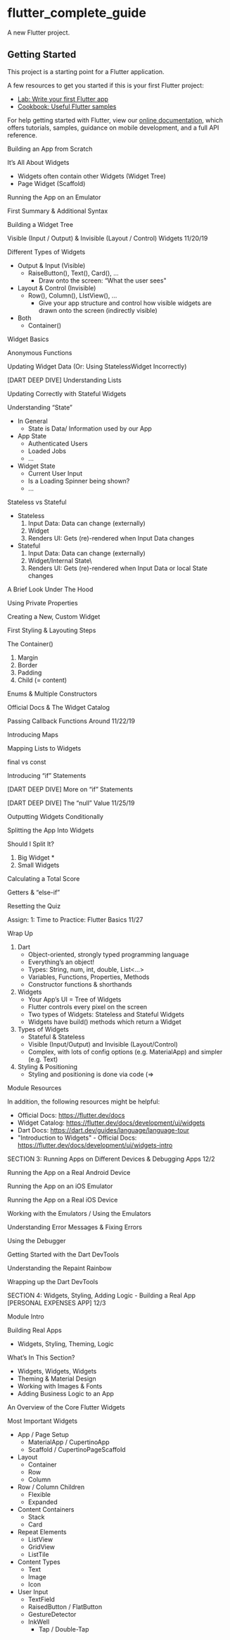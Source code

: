 # flutter_complete_guide

A new Flutter project.

## Getting Started

This project is a starting point for a Flutter application.

A few resources to get you started if this is your first Flutter project:

- [Lab: Write your first Flutter app](https://flutter.dev/docs/get-started/codelab)
- [Cookbook: Useful Flutter samples](https://flutter.dev/docs/cookbook)

For help getting started with Flutter, view our
[online documentation](https://flutter.dev/docs), which offers tutorials,
samples, guidance on mobile development, and a full API reference.

Building an App from Scratch

It’s All About Widgets
* Widgets often contain other Widgets (Widget Tree)
* Page Widget (Scaffold)

Running the App on an Emulator

First Summary & Additional Syntax

Building a Widget Tree

Visible (Input / Output) & Invisible (Layout / Control) Widgets 11/20/19

Different Types of Widgets
* Output & Input (Visible)
    * RaiseButton(), Text(), Card(), ...
        * Draw onto the screen: “What the user sees"
* Layout & Control (Invisible)
    * Row(), Column(), LIstView(), ...
        * Give your app structure and control how visible widgets are drawn onto the screen (indirectly visible)
* Both
    * Container()

Widget Basics

Anonymous Functions

Updating Widget Data (Or: Using StatelessWidget Incorrectly)

[DART DEEP DIVE] Understanding Lists

Updating Correctly with Stateful Widgets

Understanding “State”
* In General
    * State is Data/ Information used by our App
* App State
    * Authenticated Users
    * Loaded Jobs
    * ...
* Widget State
    * Current User Input
    * Is a Loading Spinner being shown?
    * ...

Stateless vs Stateful
* Stateless
    1. Input Data: Data can change (externally)
    2. Widget
    3. Renders UI: Gets (re)-rendered when Input Data changes
* Stateful
    1. Input Data: Data can change (externally)
    2. Widget/Internal State\
    3. Renders UI: Gets (re)-rendered when Input Data or local State changes 

A Brief Look Under The Hood

Using Private Properties

Creating a New, Custom Widget

First Styling & Layouting Steps

The Container()
1. Margin
2. Border
3. Padding
4. Child (= content)

Enums & Multiple Constructors

Official Docs & The Widget Catalog

Passing Callback Functions Around 11/22/19

Introducing Maps

Mapping Lists to Widgets

final vs const

Introducing “if” Statements

[DART DEEP DIVE] More on “if” Statements

[DART DEEP DIVE] The “null” Value 11/25/19

Outputting Widgets Conditionally

Splitting the App Into Widgets

Should I Split It?
1. Big Widget
    * 
2. Small Widgets

Calculating a Total Score

Getters & “else-if”

Resetting the Quiz

Assign: 1: Time to Practice: Flutter Basics 11/27

Wrap Up

1. Dart
    * Object-oriented, strongly typed programming language
    * Everything’s an object!
    * Types: String, num, int, double, List<…>
    * Variables, Functions, Properties, Methods
    * Constructor functions & shorthands
2. Widgets
    * Your App’s UI = Tree of Widgets
    * Flutter controls every pixel on the screen
    * Two types of Widgets: Stateless and Stateful Widgets
    * Widgets have build() methods which return a Widget
3. Types of Widgets
    * Stateful & Stateless
    * Visible (Input/Output) and Invisible (Layout/Control)
    * Complex, with lots of config options (e.g. MaterialApp) and simpler (e.g. Text)
4. Styling & Positioning
    * Styling and positioning is done via code (=>

Module Resources

In addition, the following resources might be helpful:
* Official Docs: https://flutter.dev/docs
* Widget Catalog: https://flutter.dev/docs/development/ui/widgets
* Dart Docs: https://dart.dev/guides/language/language-tour
* "Introduction to Widgets" - Official Docs: https://flutter.dev/docs/development/ui/widgets-intro



SECTION 3: Running Apps on Different Devices & Debugging Apps 12/2

Running the App on a Real Android Device

Running the App on an iOS Emulator

Running the App on a Real iOS Device

Working with the Emulators / Using the Emulators

Understanding Error Messages & Fixing Errors

Using the Debugger

Getting Started with the Dart DevTools

Understanding the Repaint Rainbow

Wrapping up the Dart DevTools



SECTION 4: Widgets, Styling, Adding Logic - Building a Real App [PERSONAL EXPENSES APP] 12/3

Module Intro

Building Real Apps
* Widgets, Styling, Theming, Logic

 What’s In This Section?
* Widgets, Widgets, Widgets
* Theming & Material Design
* Working with Images & Fonts
* Adding Business Logic to an App

An Overview of the Core Flutter Widgets

Most Important Widgets
* App / Page Setup
    * MaterialApp / CupertinoApp
    * Scaffold / CupertinoPageScaffold
* Layout
    * Container
    * Row
    * Column
* Row / Column Children
    * Flexible
    * Expanded   
* Content Containers
    * Stack
    * Card
* Repeat Elements
    * ListView
    * GridView
    * ListTile
* Content Types
    * Text
    * Image
    * Icon
* User Input
    * TextField
    * RaisedButton / FlatButton
    * GestureDetector
    * InkWell
        * Tap / Double-Tap
